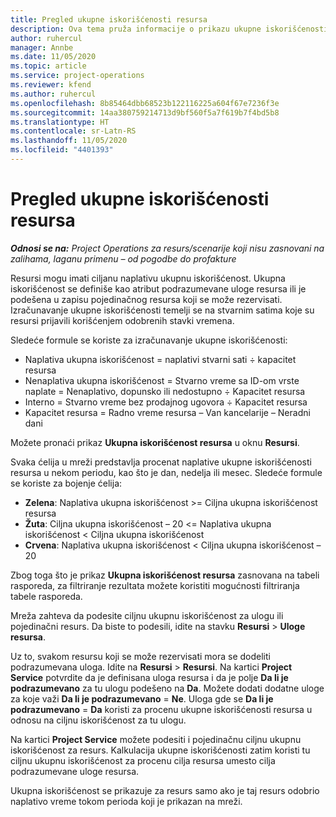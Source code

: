 ```yaml
---
title: Pregled ukupne iskorišćenosti resursa
description: Ova tema pruža informacije o prikazu ukupne iskorišćenosti resursa u usluzi Project Operations.
author: ruhercul
manager: Annbe
ms.date: 11/05/2020
ms.topic: article
ms.service: project-operations
ms.reviewer: kfend
ms.author: ruhercul
ms.openlocfilehash: 8b85464dbb68523b122116225a604f67e7236f3e
ms.sourcegitcommit: 14aa380759214713d9bf560f5a7f619b7f4bd5b8
ms.translationtype: HT
ms.contentlocale: sr-Latn-RS
ms.lasthandoff: 11/05/2020
ms.locfileid: "4401393"
---
```

# <a name="resource-utilization-overview"></a>Pregled ukupne iskorišćenosti resursa

_**Odnosi se na:** Project Operations za resurs/scenarije koji nisu zasnovani na zalihama, laganu primenu – od pogodbe do profakture_

Resursi mogu imati ciljanu naplativu ukupnu iskorišćenost. Ukupna iskorišćenost se definiše kao atribut podrazumevane uloge resursa ili je podešena u zapisu pojedinačnog resursa koji se može rezervisati. Izračunavanje ukupne iskorišćenosti temelji se na stvarnim satima koje su resursi prijavili korišćenjem odobrenih stavki vremena.

Sledeće formule se koriste za izračunavanje ukupne iskorišćenosti:

  - Naplativa ukupna iskorišćenost = naplativi stvarni sati ÷ kapacitet resursa
  - Nenaplativa ukupna iskorišćenost = Stvarno vreme sa ID-om vrste naplate = Nenaplativo, dopunsko ili nedostupno ÷ Kapacitet resursa
  - Interno = Stvarno vreme bez prodajnog ugovora ÷ Kapacitet resursa
  - Kapacitet resursa = Radno vreme resursa – Van kancelarije – Neradni dani

Možete pronaći prikaz **Ukupna iskorišćenost resursa** u oknu **Resursi**.

Svaka ćelija u mreži predstavlja procenat naplative ukupne iskorišćenosti resursa u nekom periodu, kao što je dan, nedelja ili mesec. Sledeće formule se koriste za bojenje ćelija:

  - **Zelena**: Naplativa ukupna iskorišćenost >= Ciljna ukupna iskorišćenost resursa
  - **Žuta**: Ciljna ukupna iskorišćenost – 20 <= Naplativa ukupna iskorišćenost < Ciljna ukupna iskorišćenost
  - **Crvena**: Naplativa ukupna iskorišćenost < Ciljna ukupna iskorišćenost – 20

Zbog toga što je prikaz **Ukupna iskorišćenost resursa** zasnovana na tabeli rasporeda, za filtriranje rezultata možete koristiti mogućnosti filtriranja tabele rasporeda.

Mreža zahteva da podesite ciljnu ukupnu iskorišćenost za ulogu ili pojedinačni resurs. Da biste to podesili, idite na stavku **Resursi** > **Uloge resursa**.

Uz to, svakom resursu koji se može rezervisati mora se dodeliti podrazumevana uloga. Idite na **Resursi** > **Resursi**. Na kartici **Project Service** potvrdite da je definisana uloga resursa i da je polje **Da li je podrazumevano** za tu ulogu podešeno na **Da**. Možete dodati dodatne uloge za koje važi **Da li je podrazumevano** = **Ne**. Uloga gde se **Da li je podrazumevano** = **Da** koristi za procenu ukupne iskorišćenosti resursa u odnosu na ciljnu iskorišćenost za tu ulogu.

Na kartici **Project Service** možete podesiti i pojedinačnu ciljnu ukupnu iskorišćenost za resurs. Kalkulacija ukupne iskorišćenosti zatim koristi tu ciljnu ukupnu iskorišćenost za procenu cilja resursa umesto cilja podrazumevane uloge resursa.

Ukupna iskorišćenost se prikazuje za resurs samo ako je taj resurs odobrio naplativo vreme tokom perioda koji je prikazan na mreži.
